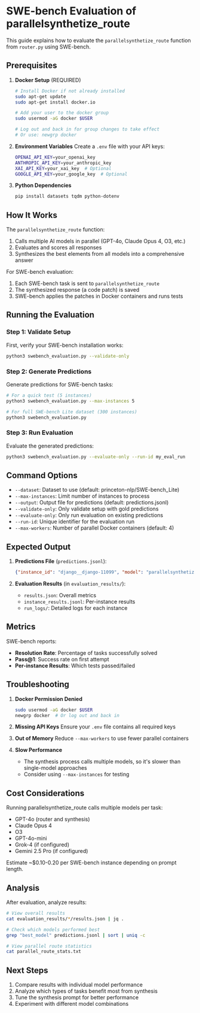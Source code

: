 # SWE-bench Evaluation of parallelsynthetize_route

This guide explains how to evaluate the `parallelsynthetize_route` function from `router.py` using SWE-bench.

## Prerequisites

1. **Docker Setup** (REQUIRED)
   ```bash
   # Install Docker if not already installed
   sudo apt-get update
   sudo apt-get install docker.io
   
   # Add your user to the docker group
   sudo usermod -aG docker $USER
   
   # Log out and back in for group changes to take effect
   # Or use: newgrp docker
   ```

2. **Environment Variables**
   Create a `.env` file with your API keys:
   ```bash
   OPENAI_API_KEY=your_openai_key
   ANTHROPIC_API_KEY=your_anthropic_key
   XAI_API_KEY=your_xai_key  # Optional
   GOOGLE_API_KEY=your_google_key  # Optional
   ```

3. **Python Dependencies**
   ```bash
   pip install datasets tqdm python-dotenv
   ```

## How It Works

The `parallelsynthetize_route` function:
1. Calls multiple AI models in parallel (GPT-4o, Claude Opus 4, O3, etc.)
2. Evaluates and scores all responses
3. Synthesizes the best elements from all models into a comprehensive answer

For SWE-bench evaluation:
1. Each SWE-bench task is sent to `parallelsynthetize_route`
2. The synthesized response (a code patch) is saved
3. SWE-bench applies the patches in Docker containers and runs tests

## Running the Evaluation

### Step 1: Validate Setup
First, verify your SWE-bench installation works:
```bash
python3 swebench_evaluation.py --validate-only
```

### Step 2: Generate Predictions
Generate predictions for SWE-bench tasks:
```bash
# For a quick test (5 instances)
python3 swebench_evaluation.py --max-instances 5

# For full SWE-bench Lite dataset (300 instances)
python3 swebench_evaluation.py
```

### Step 3: Run Evaluation
Evaluate the generated predictions:
```bash
python3 swebench_evaluation.py --evaluate-only --run-id my_eval_run
```

## Command Options

- `--dataset`: Dataset to use (default: princeton-nlp/SWE-bench_Lite)
- `--max-instances`: Limit number of instances to process
- `--output`: Output file for predictions (default: predictions.jsonl)
- `--validate-only`: Only validate setup with gold predictions
- `--evaluate-only`: Only run evaluation on existing predictions
- `--run-id`: Unique identifier for the evaluation run
- `--max-workers`: Number of parallel Docker containers (default: 4)

## Expected Output

1. **Predictions File** (`predictions.jsonl`):
   ```json
   {"instance_id": "django__django-11099", "model": "parallelsynthetize_route", "prediction": "diff --git a/..."}
   ```

2. **Evaluation Results** (in `evaluation_results/`):
   - `results.json`: Overall metrics
   - `instance_results.jsonl`: Per-instance results
   - `run_logs/`: Detailed logs for each instance

## Metrics

SWE-bench reports:
- **Resolution Rate**: Percentage of tasks successfully solved
- **Pass@1**: Success rate on first attempt
- **Per-instance Results**: Which tests passed/failed

## Troubleshooting

1. **Docker Permission Denied**
   ```bash
   sudo usermod -aG docker $USER
   newgrp docker  # Or log out and back in
   ```

2. **Missing API Keys**
   Ensure your `.env` file contains all required keys

3. **Out of Memory**
   Reduce `--max-workers` to use fewer parallel containers

4. **Slow Performance**
   - The synthesis process calls multiple models, so it's slower than single-model approaches
   - Consider using `--max-instances` for testing

## Cost Considerations

Running parallelsynthetize_route calls multiple models per task:
- GPT-4o (router and synthesis)
- Claude Opus 4
- O3
- GPT-4o-mini
- Grok-4 (if configured)
- Gemini 2.5 Pro (if configured)

Estimate ~$0.10-0.20 per SWE-bench instance depending on prompt length.

## Analysis

After evaluation, analyze results:
```bash
# View overall results
cat evaluation_results/*/results.json | jq .

# Check which models performed best
grep "best_model" predictions.jsonl | sort | uniq -c

# View parallel route statistics
cat parallel_route_stats.txt
```

## Next Steps

1. Compare results with individual model performance
2. Analyze which types of tasks benefit most from synthesis
3. Tune the synthesis prompt for better performance
4. Experiment with different model combinations